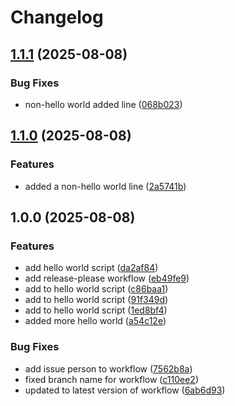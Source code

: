 # Changelog

## [1.1.1](https://github.com/SleepingTurtle/rekease-please-demo/compare/v1.1.0...v1.1.1) (2025-08-08)


### Bug Fixes

* non-hello world added line ([068b023](https://github.com/SleepingTurtle/rekease-please-demo/commit/068b0236f84a7f2d336e03863f9e40aa12166b36))

## [1.1.0](https://github.com/SleepingTurtle/rekease-please-demo/compare/v1.0.0...v1.1.0) (2025-08-08)


### Features

* added a non-hello world line ([2a5741b](https://github.com/SleepingTurtle/rekease-please-demo/commit/2a5741bd784807446030253f0284cc30a1482638))

## 1.0.0 (2025-08-08)


### Features

* add hello world script ([da2af84](https://github.com/SleepingTurtle/rekease-please-demo/commit/da2af84796271ef701384db152e50ebdb8f6b330))
* add release-please workflow ([eb49fe9](https://github.com/SleepingTurtle/rekease-please-demo/commit/eb49fe9459b537e11f893e024227765b413aacf6))
* add to hello world script ([c86baa1](https://github.com/SleepingTurtle/rekease-please-demo/commit/c86baa135e0d8c7d87ee4baa70513ae0fc74638c))
* add to hello world script ([91f349d](https://github.com/SleepingTurtle/rekease-please-demo/commit/91f349ddb0d5bc3e1c9bd45e82adc43f18991736))
* add to hello world script ([1ed8bf4](https://github.com/SleepingTurtle/rekease-please-demo/commit/1ed8bf4bccaac6ddccc5ee3b66265a7c61c830cf))
* added more hello world ([a54c12e](https://github.com/SleepingTurtle/rekease-please-demo/commit/a54c12eab6bfe0ddf870108300c56cee035966a3))


### Bug Fixes

* add issue person to workflow ([7562b8a](https://github.com/SleepingTurtle/rekease-please-demo/commit/7562b8aa7ba703258b3a92bf8be82f28383d81c5))
* fixed branch name for workflow ([c110ee2](https://github.com/SleepingTurtle/rekease-please-demo/commit/c110ee28b142264c0a0216d68ad6a5132ce309a4))
* updated to latest version of workflow ([6ab6d93](https://github.com/SleepingTurtle/rekease-please-demo/commit/6ab6d93cdd01eb5617cf2d9a853ef7f183116e01))
